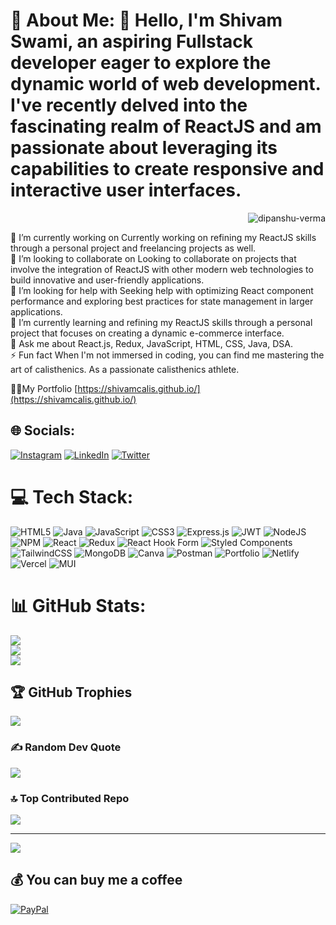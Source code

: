 # 💫 About Me: 👋 Hello, I'm Shivam Swami, an aspiring Fullstack developer eager to explore the dynamic world of web development. I've recently delved into the fascinating realm of ReactJS and am passionate about leveraging its capabilities to create responsive and interactive user interfaces.

<p align="right"> <img src="https://media.tenor.com/qJ5evVs-_uUAAAAC/coding.gif" alt="dipanshu-verma" /> </p>
🔭 I’m currently working on Currently working on refining my ReactJS skills through a personal project and freelancing projects as well.<br>👯 I’m looking to collaborate on Looking to collaborate on projects that involve the integration of ReactJS with other modern web technologies to build innovative and user-friendly applications.<br>🤝 I’m looking for help with Seeking help with optimizing React component performance and exploring best practices for state management in larger applications.<br>🌱 I’m currently learning  and refining my ReactJS skills through a personal project that focuses on creating a dynamic e-commerce interface.<br>💬 Ask me about React.js, Redux, JavaScript, HTML, CSS, Java, DSA.<br>⚡ Fun fact When I'm not immersed in coding, you can find me mastering the art of calisthenics. As a passionate calisthenics athlete.

👨‍💻My Portfolio [https://shivamcalis.github.io/](https://shivamcalis.github.io/) 

## 🌐 Socials:
 [![Instagram](https://img.shields.io/badge/Instagram-%23E4405F.svg?logo=Instagram&logoColor=white)](https://instagram.com/imshivmswami) [![LinkedIn](https://img.shields.io/badge/LinkedIn-%230077B5.svg?logo=linkedin&logoColor=white)](https://www.linkedin.com/in/shivam-swami-945473247/) [![Twitter](https://img.shields.io/badge/Twitter-%231DA1F2.svg?logo=Twitter&logoColor=white)](https://twitter.com/meshivam07) 

# 💻 Tech Stack:
![HTML5](https://img.shields.io/badge/html5-%23E34F26.svg?style=plastic&logo=html5&logoColor=white) ![Java](https://img.shields.io/badge/java-%23ED8B00.svg?style=plastic&logo=openjdk&logoColor=white) ![JavaScript](https://img.shields.io/badge/javascript-%23323330.svg?style=plastic&logo=javascript&logoColor=%23F7DF1E) ![CSS3](https://img.shields.io/badge/css3-%231572B6.svg?style=plastic&logo=css3&logoColor=white) ![Express.js](https://img.shields.io/badge/express.js-%23404d59.svg?style=plastic&logo=express&logoColor=%2361DAFB) ![JWT](https://img.shields.io/badge/JWT-black?style=plastic&logo=JSON%20web%20tokens) ![NodeJS](https://img.shields.io/badge/node.js-6DA55F?style=plastic&logo=node.js&logoColor=white) ![NPM](https://img.shields.io/badge/NPM-%23CB3837.svg?style=plastic&logo=npm&logoColor=white) ![React](https://img.shields.io/badge/react-%2320232a.svg?style=plastic&logo=react&logoColor=%2361DAFB) ![Redux](https://img.shields.io/badge/redux-%23593d88.svg?style=plastic&logo=redux&logoColor=white) ![React Hook Form](https://img.shields.io/badge/React%20Hook%20Form-%23EC5990.svg?style=plastic&logo=reacthookform&logoColor=white) ![Styled Components](https://img.shields.io/badge/styled--components-DB7093?style=plastic&logo=styled-components&logoColor=white) ![TailwindCSS](https://img.shields.io/badge/tailwindcss-%2338B2AC.svg?style=plastic&logo=tailwind-css&logoColor=white) ![MongoDB](https://img.shields.io/badge/MongoDB-%234ea94b.svg?style=plastic&logo=mongodb&logoColor=white) ![Canva](https://img.shields.io/badge/Canva-%2300C4CC.svg?style=plastic&logo=Canva&logoColor=white) ![Postman](https://img.shields.io/badge/Postman-FF6C37?style=plastic&logo=postman&logoColor=white) ![Portfolio](https://img.shields.io/badge/Portfolio-%23000000.svg?style=plastic&logo=firefox&logoColor=#FF7139) ![Netlify](https://img.shields.io/badge/netlify-%23000000.svg?style=plastic&logo=netlify&logoColor=#00C7B7) ![Vercel](https://img.shields.io/badge/vercel-%23000000.svg?style=plastic&logo=vercel&logoColor=white) ![MUI](https://img.shields.io/badge/MUI-%230081CB.svg?style=plastic&logo=mui&logoColor=white)
# 📊 GitHub Stats:
![](https://github-readme-stats.vercel.app/api?username=shivamcalis1998&theme=prussian&hide_border=false&include_all_commits=false&count_private=false)<br/>
![](https://github-readme-streak-stats.herokuapp.com/?user=shivamcalis1998&theme=prussian&hide_border=false)<br/>
![](https://github-readme-stats.vercel.app/api/top-langs/?username=shivamcalis1998&theme=prussian&hide_border=false&include_all_commits=false&count_private=false&layout=compact)

## 🏆 GitHub Trophies
![](https://github-profile-trophy.vercel.app/?username=shivamcalis1998&theme=dark&no-frame=false&no-bg=true&margin-w=4)

### ✍️ Random Dev Quote
![](https://quotes-github-readme.vercel.app/api?type=horizontal&theme=tokyonight)

### 🔝 Top Contributed Repo
![](https://github-contributor-stats.vercel.app/api?username=shivamcalis1998&limit=5&theme=dark&combine_all_yearly_contributions=true)

---
[![](https://visitcount.itsvg.in/api?id=shivamcalis1998&icon=2&color=12)](https://visitcount.itsvg.in)

  ## 💰 You can buy me a coffee
  [![PayPal](https://img.shields.io/badge/PayPal-00457C?style=for-the-badge&logo=paypal&logoColor=white)](https://paypal.me/shivamcalis) 

  
